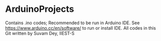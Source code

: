 # ArduinoProjects
Contains .ino codes;
Recommended to be run in Arduino IDE.
See https://www.arduino.cc/en/software/ to run or install IDE.
All codes in this Git written by Suvam Dey, IIEST-S

